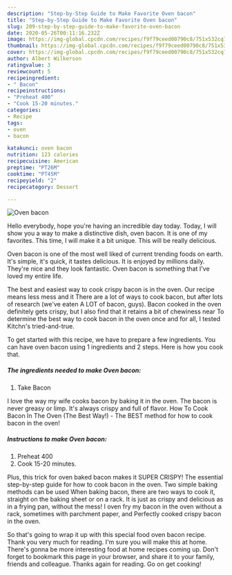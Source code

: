 ```yaml
---
description: "Step-by-Step Guide to Make Favorite Oven bacon"
title: "Step-by-Step Guide to Make Favorite Oven bacon"
slug: 209-step-by-step-guide-to-make-favorite-oven-bacon
date: 2020-05-26T00:11:16.232Z
image: https://img-global.cpcdn.com/recipes/f9f79ceed00790c8/751x532cq70/oven-bacon-recipe-main-photo.jpg
thumbnail: https://img-global.cpcdn.com/recipes/f9f79ceed00790c8/751x532cq70/oven-bacon-recipe-main-photo.jpg
cover: https://img-global.cpcdn.com/recipes/f9f79ceed00790c8/751x532cq70/oven-bacon-recipe-main-photo.jpg
author: Albert Wilkerson
ratingvalue: 3
reviewcount: 5
recipeingredient:
- " Bacon"
recipeinstructions:
- "Preheat 400"
- "Cook 15-20 minutes."
categories:
- Recipe
tags:
- oven
- bacon

katakunci: oven bacon 
nutrition: 123 calories
recipecuisine: American
preptime: "PT26M"
cooktime: "PT45M"
recipeyield: "2"
recipecategory: Dessert

---
```



![Oven bacon](https://img-global.cpcdn.com/recipes/f9f79ceed00790c8/751x532cq70/oven-bacon-recipe-main-photo.jpg)

Hello everybody, hope you're having an incredible day today. Today, I will show you a way to make a distinctive dish, oven bacon. It is one of my favorites. This time, I will make it a bit unique. This will be really delicious.

Oven bacon is one of the most well liked of current trending foods on earth. It's simple, it's quick, it tastes delicious. It is enjoyed by millions daily. They're nice and they look fantastic. Oven bacon is something that I've loved my entire life.

The best and easiest way to cook crispy bacon is in the oven. Our recipe means less mess and it There are a lot of ways to cook bacon, but after lots of research (we&#39;ve eaten A LOT of bacon, guys). Bacon cooked in the oven definitely gets crispy, but I also find that it retains a bit of chewiness near To determine the best way to cook bacon in the oven once and for all, I tested Kitchn&#39;s tried-and-true.


To get started with this recipe, we have to prepare a few ingredients. You can have oven bacon using 1 ingredients and 2 steps. Here is how you cook that.

<!--inarticleads1-->

##### The ingredients needed to make Oven bacon:

1. Take  Bacon


I love the way my wife cooks bacon by baking it in the oven. The bacon is never greasy or limp. It&#39;s always crispy and full of flavor. How To Cook Bacon In The Oven (The Best Way!) - The BEST method for how to cook bacon in the oven! 

<!--inarticleads2-->

##### Instructions to make Oven bacon:

1. Preheat 400
1. Cook 15-20 minutes.


Plus, this trick for oven baked bacon makes it SUPER CRISPY! The essential step-by-step guide for how to cook bacon in the oven. Two simple baking methods can be used When baking bacon, there are two ways to cook it, straight on the baking sheet or on a rack. It is just as crispy and delicious as in a frying pan, without the mess! I oven fry my bacon in the oven without a rack, sometimes with parchment paper, and Perfectly cooked crispy bacon in the oven. 

So that's going to wrap it up with this special food oven bacon recipe. Thank you very much for reading. I'm sure you will make this at home. There's gonna be more interesting food at home recipes coming up. Don't forget to bookmark this page in your browser, and share it to your family, friends and colleague. Thanks again for reading. Go on get cooking!
